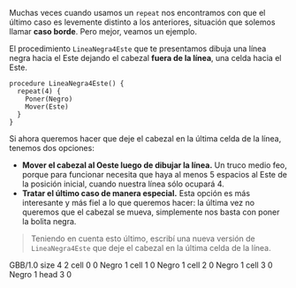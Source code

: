 Muchas veces cuando usamos un `repeat` nos encontramos con que el último caso es levemente distinto a los anteriores, situación que solemos llamar **caso borde**. Pero mejor, veamos un ejemplo.

El procedimiento `LineaNegra4Este` que te presentamos dibuja una línea negra hacia el Este dejando el cabezal **fuera de la línea**, una celda hacia el Este.

```gobstones
procedure LineaNegra4Este() {
  repeat(4) {
    Poner(Negro)
    Mover(Este)
  }
}
```

Si ahora queremos hacer que deje el cabezal en la última celda de la línea, tenemos dos opciones:

* **Mover el cabezal al Oeste luego de dibujar la línea.** Un truco medio feo, porque para funcionar necesita que haya al menos 5 espacios al Este de la posición inicial, cuando nuestra línea sólo ocupará 4.
* **Tratar el último caso de manera especial.** Esta opción es más interesante y más fiel a lo que queremos hacer: la última vez no queremos que el cabezal se mueva, simplemente nos basta con poner la bolita negra.

> Teniendo en cuenta esto último, escribí una nueva versión de `LineaNegra4Este` que deje el cabezal en la última celda de la línea.

<gs-board>
     GBB/1.0
     size 4 2
     cell 0 0 Negro 1
     cell 1 0 Negro 1
     cell 2 0 Negro 1
     cell 3 0 Negro 1
     head 3 0
</gs-board>